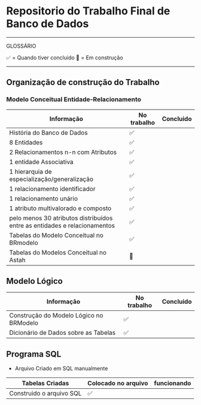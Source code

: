 # Repositorio do Trabalho Final de Banco de Dados

---
GLOSSÁRIO

:white_check_mark: = Quando tiver concluido
:construction: = Em construção

---

## Organização de construção do Trabalho


### Modelo Conceitual Entidade-Relacionamento

Informação|No trabalho|Concluido|
|---|---|---|
História do Banco de Dados|:white_check_mark:||
8 Entidades|:white_check_mark:||
2 Relacionamentos n-n com Atributos|:white_check_mark:||
1 entidade Associativa|:white_check_mark:||
1 hierarquia de especialização/generalização|:white_check_mark:||
1 relacionamento identificador|:white_check_mark:||
1 relacionamento unário|:white_check_mark:||
1 atributo multivalorado e composto|:white_check_mark:||
pelo menos 30 atributos distribuídos entre as entidades e relacionamentos|:white_check_mark:||
Tabelas do Modelo Conceitual no BRmodelo|:white_check_mark:||
Tabelas do Modelos Conceitual no Astah|:construction:||

## Modelo Lógico

Informação|No trabalho|Concluido|
|---|---|---|
Construção do Modelo Lógico no BRModelo|:white_check_mark:|
Dicionário de Dados sobre as Tabelas|:white_check_mark:|

## Programa SQL

* Arquivo Criado em SQL manualmente

Tabelas Criadas|Colocado no arquivo|funcionando|
|---|---|---|
Construido o arquivo SQL|:white_check_mark:|



